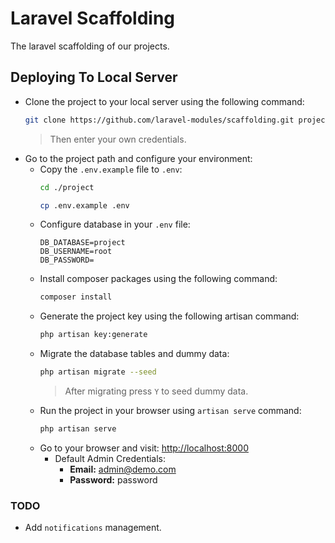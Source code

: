 # Laravel Scaffolding
The laravel scaffolding of our projects.

## Deploying To Local Server
- Clone the project to your local server using the following command:
    ```bash
    git clone https://github.com/laravel-modules/scaffolding.git project
    ```
  > Then enter your own credentials.
- Go to the project path and configure your environment:
    - Copy the `.env.example` file to `.env`:
        ```bash
        cd ./project
    
        cp .env.example .env
        ```
    - Configure database in your `.env` file:
        ```dotenv
        DB_DATABASE=project
        DB_USERNAME=root
        DB_PASSWORD=
        ```
    - Install composer packages using the following command:
        ```bash
        composer install
        ```
    - Generate the project key using the following artisan command:
        ```bash
        php artisan key:generate
        ```
    - Migrate the database tables and dummy data:
        ```bash
        php artisan migrate --seed
        ```
        > After migrating press `Y` to seed dummy data.
    - Run the project in your browser using `artisan serve` command:
        ```bash
        php artisan serve
        ```
    - Go to your browser and visit: [http://localhost:8000](http://localhost:8000)
        - Default Admin  Credentials:
            - **Email:** admin@demo.com
            - **Password:** password

### TODO
- Add `notifications` management.
